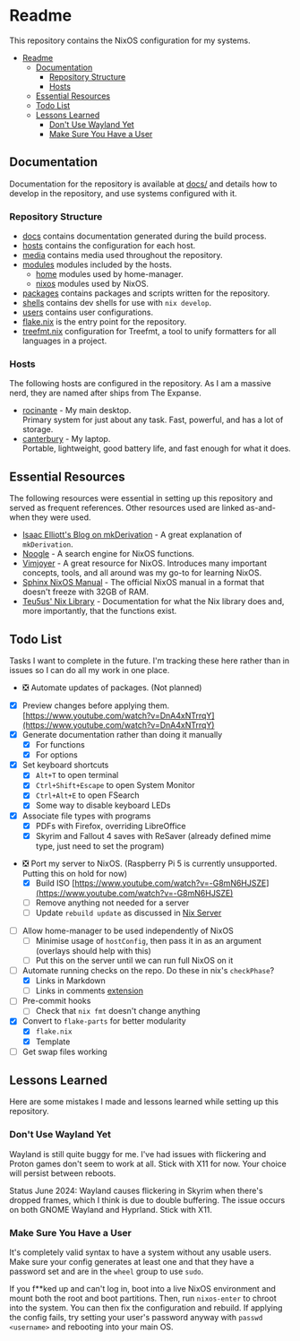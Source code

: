 # Readme

This repository contains the NixOS configuration for my systems.

- [Readme](#readme)
  - [Documentation](#documentation)
    - [Repository Structure](#repository-structure)
    - [Hosts](#hosts)
  - [Essential Resources](#essential-resources)
  - [Todo List](#todo-list)
  - [Lessons Learned](#lessons-learned)
    - [Don't Use Wayland Yet](#dont-use-wayland-yet)
    - [Make Sure You Have a User](#make-sure-you-have-a-user)

## Documentation

Documentation for the repository is available at [docs/](docs/readme.md) and
details how to develop in the repository, and use systems configured with it.

### Repository Structure

- [docs](docs/readme.md) contains documentation generated during the build
  process.
- [hosts](hosts/) contains the configuration for each host.
- [media](media/) contains media used throughout the repository.
- [modules](modules/) modules included by the hosts.
  - [home](modules/home/) modules used by home-manager.
  - [nixos](modules/nixos/) modules used by NixOS.
- [packages](packages/) contains packages and scripts written for the
  repository.
- [shells](shells/) contains dev shells for use with `nix develop`.
- [users](users/) contains user configurations.
- [flake.nix](flake.nix) is the entry point for the repository.
- [treefmt.nix](treefmt.nix) configuration for Treefmt, a tool to unify
  formatters for all languages in a project.

### Hosts

The following hosts are configured in the repository. As I am a massive nerd,
they are named after ships from The Expanse.

- [rocinante](hosts/rocinante/configuration.nix) - My main desktop.<br> Primary
  system for just about any task. Fast, powerful, and has a lot of storage.
- [canterbury](hosts/canterbury/configuration.nix) - My laptop.<br> Portable,
  lightweight, good battery life, and fast enough for what it does.

## Essential Resources

The following resources were essential in setting up this repository and served
as frequent references. Other resources used are linked as-and-when they were
used.

- [Isaac Elliott's Blog on mkDerivation](https://blog.ielliott.io/nix-docs/mkDerivation.html) -
  A great explanation of `mkDerivation`.
- [Noogle](https://noogle.dev/) - A search engine for NixOS functions.
- [Vimjoyer](https://www.youtube.com/@vimjoyer) - A great resource for NixOS.
  Introduces many important concepts, tools, and all around was my go-to for
  learning NixOS.
- [Sphinx NixOS Manual](https://nlewo.github.io/nixos-manual-sphinx/development/option-types.xml.html) -
  The official NixOS manual in a format that doesn't freeze with 32GB of RAM.
- [Teu5us' Nix Library](https://teu5us.github.io/nix-lib.html) - Documentation
  for what the Nix library does and, more importantly, that the functions exist.

## Todo List

Tasks I want to complete in the future. I'm tracking these here rather than in
issues so I can do all my work in one place.

- ❎ Automate updates of packages. (Not planned)
- [x] Preview changes before applying them.
      [https://www.youtube.com/watch?v=DnA4xNTrrqY](https://www.youtube.com/watch?v=DnA4xNTrrqY)
- [x] Generate documentation rather than doing it manually
  - [x] For functions
  - [x] For options
- [x] Set keyboard shortcuts
  - [x] `Alt+T` to open terminal
  - [x] `Ctrl+Shift+Escape` to open System Monitor
  - [x] `Ctrl+Alt+E` to open FSearch
  - [x] Some way to disable keyboard LEDs
- [x] Associate file types with programs
  - [x] PDFs with Firefox, overriding LibreOffice
  - [x] Skyrim and Fallout 4 saves with ReSaver (already defined mime type, just
        need to set the program)
- ❎ Port my server to NixOS. (Raspberry Pi 5 is currently unsupported. Putting
  this on hold for now)
  - [x] Build ISO
        [https://www.youtube.com/watch?v=-G8mN6HJSZE](https://www.youtube.com/watch?v=-G8mN6HJSZE)
  - [ ] Remove anything not needed for a server
  - [ ] Update `rebuild update` as discussed in
        [Nix Server](./docs/plan/nix-server.md)
- [ ] Allow home-manager to be used independently of NixOS
  - [ ] Minimise usage of `hostConfig`, then pass it in as an argument (overlays
        should help with this)
  - [ ] Put this on the server until we can run full NixOS on it
- [ ] Automate running checks on the repo. Do these in nix's `checkPhase`?
  - [x] Links in Markdown
  - [ ] Links in comments
        [extension](https://marketplace.visualstudio.com/items?itemName=Isotechnics.commentlinks)
- [ ] Pre-commit hooks
  - [ ] Check that `nix fmt` doesn't change anything
- [x] Convert to `flake-parts` for better modularity
  - [x] `flake.nix`
  - [x] Template
- [ ] Get swap files working

## Lessons Learned

Here are some mistakes I made and lessons learned while setting up this
repository.

### Don't Use Wayland Yet

Wayland is still quite buggy for me. I've had issues with flickering and Proton
games don't seem to work at all. Stick with X11 for now. Your choice will
persist between reboots.

Status June 2024: Wayland causes flickering in Skyrim when there's dropped
frames, which I think is due to double buffering. The issue occurs on both GNOME
Wayland and Hyprland. Stick with X11.

### Make Sure You Have a User

It's completely valid syntax to have a system without any usable users. Make
sure your config generates at least one and that they have a password set and
are in the `wheel` group to use `sudo`.

If you f\*\*ked up and can't log in, boot into a live NixOS environment and
mount both the root and boot partitions. Then, run `nixos-enter` to chroot into
the system. You can then fix the configuration and rebuild. If applying the
config fails, try setting your user's password anyway with `passwd <username>`
and rebooting into your main OS.
